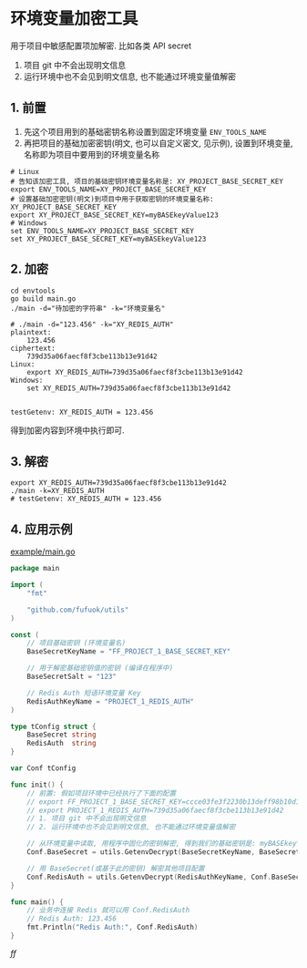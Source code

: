 # 环境变量加密工具

用于项目中敏感配置项加解密. 比如各类 API secret

1. 项目 git 中不会出现明文信息
2. 运行环境中也不会见到明文信息, 也不能通过环境变量值解密

## 1. 前置

1. 先这个项目用到的基础密钥名称设置到固定环境变量 `ENV_TOOLS_NAME`
2. 再把项目的基础加密密钥(明文, 也可以自定义密文, 见示例), 设置到环境变量, 名称即为项目中要用到的环境变量名称

```shell
# Linux
# 告知该加密工具, 项目的基础密钥环境变量名称是: XY_PROJECT_BASE_SECRET_KEY
export ENV_TOOLS_NAME=XY_PROJECT_BASE_SECRET_KEY
# 设置基础加密密钥(明文)到项目中用于获取密钥的环境变量名称: XY_PROJECT_BASE_SECRET_KEY
export XY_PROJECT_BASE_SECRET_KEY=myBASEkeyValue123
# Windows
set ENV_TOOLS_NAME=XY_PROJECT_BASE_SECRET_KEY
set XY_PROJECT_BASE_SECRET_KEY=myBASEkeyValue123
```

## 2. 加密

```shell
cd envtools
go build main.go
./main -d="待加密的字符串" -k="环境变量名"
```

```shell
# ./main -d="123.456" -k="XY_REDIS_AUTH"
plaintext:
	123.456
ciphertext:
	739d35a06faecf8f3cbe113b13e91d42
Linux:
	export XY_REDIS_AUTH=739d35a06faecf8f3cbe113b13e91d42
Windows:
	set XY_REDIS_AUTH=739d35a06faecf8f3cbe113b13e91d42


testGetenv: XY_REDIS_AUTH = 123.456
```

得到加密内容到环境中执行即可.

## 3. 解密

```shell
export XY_REDIS_AUTH=739d35a06faecf8f3cbe113b13e91d42
./main -k=XY_REDIS_AUTH
# testGetenv: XY_REDIS_AUTH = 123.456
```

## 4. 应用示例

[example/main.go](example/main.go)

```go
package main

import (
	"fmt"

	"github.com/fufuok/utils"
)

const (
	// 项目基础密钥 (环境变量名)
	BaseSecretKeyName = "FF_PROJECT_1_BASE_SECRET_KEY"

	// 用于解密基础密钥值的密钥 (编译在程序中)
	BaseSecretSalt = "123"

	// Redis Auth 短语环境变量 Key
	RedisAuthKeyName = "PROJECT_1_REDIS_AUTH"
)

type tConfig struct {
	BaseSecret string
	RedisAuth  string
}

var Conf tConfig

func init() {
	// 前置: 假如项目环境中已经执行了下面的配置
	// export FF_PROJECT_1_BASE_SECRET_KEY=ccce03fe3f2230b13deff98b10d105388de979448c28aa7e4114e193bf682107
	// export PROJECT_1_REDIS_AUTH=739d35a06faecf8f3cbe113b13e91d42
	// 1. 项目 git 中不会出现明文信息
	// 2. 运行环境中也不会见到明文信息, 也不能通过环境变量值解密

	// 从环境变量中读取, 用程序中固化的密钥解密, 得到我们的基础密钥是: myBASEkeyValue123
	Conf.BaseSecret = utils.GetenvDecrypt(BaseSecretKeyName, BaseSecretSalt)

	// 用 BaseSecret(或基于此的密钥) 解密其他项目配置
	Conf.RedisAuth = utils.GetenvDecrypt(RedisAuthKeyName, Conf.BaseSecret)
}

func main() {
	// 业务中连接 Redis 就可以用 Conf.RedisAuth
	// Redis Auth: 123.456
	fmt.Println("Redis Auth:", Conf.RedisAuth)
}
```







*ff*